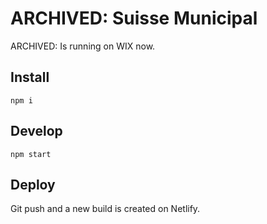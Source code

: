 # ARCHIVED: Suisse Municipal

ARCHIVED: Is running on WIX now.

## Install

`npm i`

## Develop

`npm start`

## Deploy

Git push and a new build is created on Netlify.
